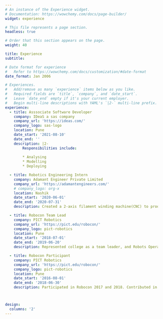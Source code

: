 ```yaml
---
# An instance of the Experience widget.
# Documentation: https://wowchemy.com/docs/page-builder/
widget: experience

# This file represents a page section.
headless: true

# Order that this section appears on the page.
weight: 40

title: Experience
subtitle:

# Date format for experience
#   Refer to https://wowchemy.com/docs/customization/#date-format
date_format: Jan 2006

# Experiences.
#   Add/remove as many `experience` items below as you like.
#   Required fields are `title`, `company`, and `date_start`.
#   Leave `date_end` empty if it's your current employer.
#   Begin multi-line descriptions with YAML's `|2-` multi-line prefix.
experience:
  - title: Asssociate Software Developer
    company: IDeaS a sas company
    company_url: 'https://ideas.com/'
    company_logo: sas-logo
    location: Pune
    date_start: '2021-08-10'
    date_end: ''
    description: |2-
        Responsibilities include:
        
        * Analysing
        * Modelling
        * Deploying

  - title: Robotics Engineering Intern
    company: Adamant Engineer Private Limited
    company_url: 'https://adamantengineers.com/'
    # company_logo: org-x
    location: Nashik
    date_start: '2020-06-01'
    date_end: '2020-07-31'
    description: Created a 2-axis filament winding machine(CNC) to produce FRP tubes and shafts.

  - title: Robocon Team Lead
    company: PICT Robotics
    company_url: 'https://pict.edu/robocon/'
    company_logo: pict-robotics
    location: Pune
    date_start: '2018-07-01'
    date_end: '2019-06-20'
    description: Represented college as a team leader, and Robots Operator at DD ROBOCON INDIA 2019.

  - title: Robocon Participant
    company: PICT Robotics
    company_url: 'https://pict.edu/robocon/'
    company_logo: pict-robotics
    location: Pune
    date_start: '2016-08-01'
    date_end: '2018-06-30'
    description: Participated in Robocon 2017 and 2018. Contributed in prototyping and cad modelings.



design:
  columns: '2'
---
```

